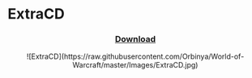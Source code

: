 # ExtraCD

<h3 align="center"> <a href="https://github.com/Orbinya/World-of-Warcraft/raw/master/Addons/ExtraCD/ExtraCD.zip">Download</a> </h3>

<p align="center"> ![ExtraCD](https://raw.githubusercontent.com/Orbinya/World-of-Warcraft/master/Images/ExtraCD.jpg) </p>
